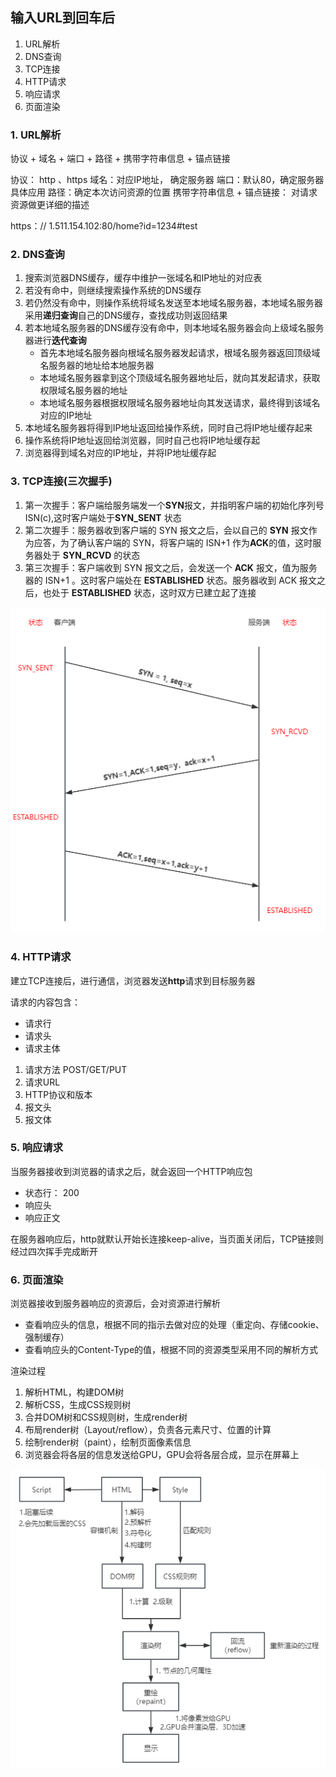 ## 输入URL到回车后

1. URL解析
2. DNS查询
3. TCP连接
4. HTTP请求
5. 响应请求
6. 页面渲染


### 1. URL解析
协议 + 域名 + 端口 + 路径 + 携带字符串信息 + 锚点链接

协议： http 、https
域名：对应IP地址， 确定服务器
端口：默认80，确定服务器具体应用
路径：确定本次访问资源的位置
携带字符串信息 + 锚点链接： 对请求资源做更详细的描述

https：// 1.511.154.102:80/home?id=1234#test

### 2. DNS查询
1. 搜索浏览器DNS缓存，缓存中维护一张域名和IP地址的对应表
2. 若没有命中，则继续搜索操作系统的DNS缓存
3. 若仍然没有命中，则操作系统将域名发送至本地域名服务器，本地域名服务器采用**递归查询**自己的DNS缓存，查找成功则返回结果
4. 若本地域名服务器的DNS缓存没有命中，则本地域名服务器会向上级域名服务器进行**迭代查询**
    - 首先本地域名服务器向根域名服务器发起请求，根域名服务器返回顶级域名服务器的地址给本地服务器
    - 本地域名服务器拿到这个顶级域名服务器地址后，就向其发起请求，获取权限域名服务器的地址
    - 本地域名服务器根据权限域名服务器地址向其发送请求，最终得到该域名对应的IP地址
5. 本地域名服务器将得到IP地址返回给操作系统，同时自己将IP地址缓存起来
6. 操作系统将IP地址返回给浏览器，同时自己也将IP地址缓存起
7. 浏览器得到域名对应的IP地址，并将IP地址缓存起

### 3. TCP连接(三次握手)
1. 第一次握手：客户端给服务端发一个**SYN**报文，并指明客户端的初始化序列号ISN(c),这时客户端处于**SYN_SENT** 状态
2. 第二次握手：服务器收到客户端的 SYN 报文之后，会以自己的 **SYN** 报文作为应答，为了确认客户端的 SYN，将客户端的 ISN+1 作为**ACK**的值，这时服务器处于 **SYN_RCVD** 的状态
3. 第三次握手：客户端收到 SYN 报文之后，会发送一个 **ACK** 报文，值为服务器的 ISN+1 。这时客户端处在 **ESTABLISHED** 状态。服务器收到 ACK 报文之后，也处于 **ESTABLISHED** 状态，这时双方已建立起了连接

![图片](../../../public/http3.png)

### 4. HTTP请求
建立TCP连接后，进行通信，浏览器发送**http**请求到目标服务器

请求的内容包含：
- 请求行
- 请求头
- 请求主体

1. 请求方法 POST/GET/PUT
2. 请求URL
3. HTTP协议和版本
4. 报文头
5. 报文体

### 5. 响应请求
当服务器接收到浏览器的请求之后，就会返回一个HTTP响应包

- 状态行： 200
- 响应头
- 响应正文

在服务器响应后，http就默认开始长连接keep-alive，当页面关闭后，TCP链接则经过四次挥手完成断开

### 6. 页面渲染
浏览器接收到服务器响应的资源后，会对资源进行解析

- 查看响应头的信息，根据不同的指示去做对应的处理（重定向、存储cookie、强制缓存）
- 查看响应头的Content-Type的值，根据不同的资源类型采用不同的解析方式

渲染过程
1. 解析HTML，构建DOM树
2. 解析CSS，生成CSS规则树
3. 合并DOM树和CSS规则树，生成render树
4. 布局render树（Layout/reflow），负责各元素尺寸、位置的计算
5. 绘制render树（paint），绘制页面像素信息
6. 浏览器会将各层的信息发送给GPU，GPU会将各层合成，显示在屏幕上


![图片](../../../public/http12.png)